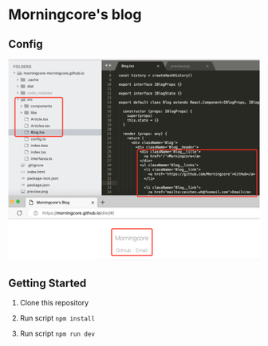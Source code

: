 # Morningcore's blog

## Config

<p align="center">
  <img src="./config.png" />
</p>

## Getting Started

1. Clone this repository

2. Run script `npm install`

3. Run script `npm run dev`
